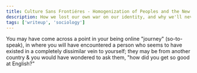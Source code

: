 ```yaml
---
title: Culture Sans Frontiéres - Homogenization of Peoples and the New Age
description: How we lost our own war on our identity, and why we'll never get it back.
tags: ['writeup', 'sociology']
---
```


You may have come across a point in your being online "journey" (so-to-speak),
in where you will have encountered a person who seems to have existed in a completely dissimilar vein to yourself; they may be from another country & you would have wondered to ask them, "how did you get so good at English?"
